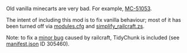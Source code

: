 Old vanilla minecarts are very bad. For example, [MC-51053](https://bugs.mojang.com/browse/MC-51053).  

The intent of including this mod is to fix vanilla behaviour; most of it has been turned off via [modules.cfg](./modules.cfg) and [simplify_railcraft.zs](../../scripts/simplify_railcraft.zs).

Note: to fix a [minor bug](https://github.com/Railcraft/Railcraft/issues/1810) caused by railcraft, TidyChunk is included (see [manifest.json](../../../manifest.json) ID 305460).
